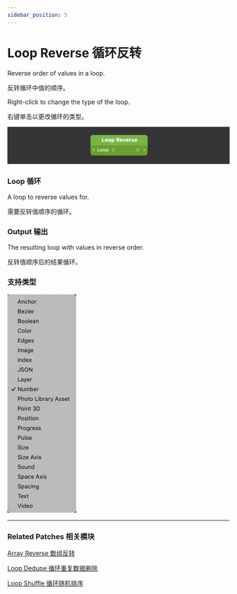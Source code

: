 ```yaml
---
sidebar_position: 5
---
```


# Loop Reverse 循环反转

Reverse order of values in a loop.

反转循环中值的顺序。

Right-click to change the type of the loop.

右键单击以更改循环的类型。

![Image](./../../../static/img/docs/Loops/loop-reverse.png)

### Loop 循环

A loop to reverse values for.

需要反转值顺序的循环。

### Output 输出

The resulting loop with values in reverse order.

反转值顺序后的结果循环。

### 支持类型

![Image](./../../../static/img/docs/Loops/loop-reverse-item.png)

------

### Related Patches 相关模块

[Array Reverse 数组反转](./../Data/Array%20Reverse.md)

[Loop Dedupe 循环重复数据删除](./Loop%20Dedupe.md)

[Loop Shuffle 循环随机排序](./Loop%20Shuffle.md)
